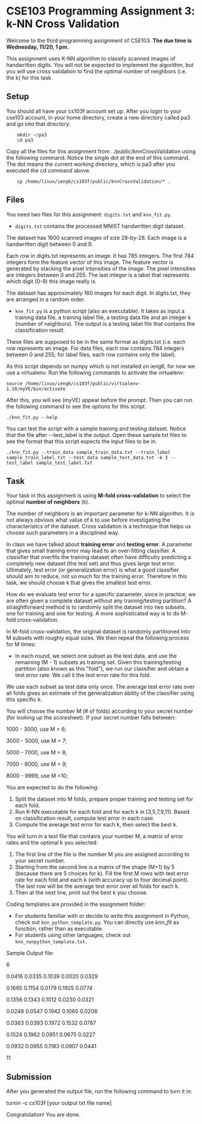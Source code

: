 # CSE103 Programming Assignment 3: k-NN Cross Validation #

Welcome to the third programming assignment of CSE103. **The due time is Wednesday, 11/20, 1 pm.**

This assignment uses K-NN algorithm to classify scanned images of handwritten digits. 
You will not be expected to implement the algorithm, but you will use cross validation to find the optimal number of neighbors (i.e. the k) for this task.

Setup
---------
You should all have your cs103f account set up. After you login to your cse103 account, in your home directory, create a new directory called pa3 and go into that directory:

        mkdir ~/pa3
        cd pa3

Copy all the files for this assignment from ../public/knnCrossValidation using
the following command. Notice the single dot at the end of this
command. The dot means the current working directory, which is pa3
after you executed the cd command above.

        cp /home/linux/ieng6/cs103f/public/knnCrossValidation/* .

  Files
----------

You need two files for this assignment: `digits.txt` and `knn_fit.py`.

- `digits.txt` contains the processed MNIST handwritten digit dataset.

The dataset has 1600 scanned images of size 28-by-28. Each image is a handwritten digit between 0 and 9. 

Each row in digits.txt represents an image. It has 785 integers. The first 784 integers form the feature vector of this image. The feature vector is generated by stacking the pixel intensities of the image. The pixel intensities are integers between 0 and 255. The last integer is a label that represents which digit (0-9) this image really is.

The dataset has approximately 160 images for each digit. In digits.txt, they are arranged in a random order.

- `knn_fit.py` is a python script (also an executable). It takes as input a training data file, a training label file, a testing data file and an integer k (number of neighbors). The output is a testing label file that contains the classification result.

These files are supposed to be in the same format as digits.txt (i.e. each row represents an image. For data files, each row contains 784 integers between 0 and 255; for label files, each row contains only the label).

As this script depends on numpy which is not installed on ieng6, for now we use a virtualenv. Run the following commands to activate the virtualenv:

    source /home/linux/ieng6/cs103f/public/virtualenv-1.10/myVE/bin/activate

After this, you will see (myVE) appear before the prompt. Then you can run the following command to see the options for this script.

    ./knn_fit.py --help
    
You can test the script with a sample training and testing dataset. Notice that the file after --test_label is the output. Open these sample txt files to see the format that this script expects the input files to be in.
    
    ./knn_fit.py --train_data sample_train_data.txt --train_label sample_train_label.txt --test_data sample_test_data.txt -k 3 --test_label sample_test_label.txt

 Task
----------

Your task in this assignment is using **M-fold cross-validation** to select the optimal **number of neighbors** (k).

The number of neighbors is an important parameter for k-NN algorithm. It is not always obvious what value of k to use before investigating the characteristics of the dataset. Cross validation is a technique that helps us choose such parameters in a disciplined way.

In class we have talked about **training error** and **testing error**. A parameter that gives small training error may lead to an over-fitting classifier. A classifier that overfits the training dataset often have difficulty predicting a completely new dataset (the test set) and thus gives large test error. Ultimately, test error (or generalization error) is what a good classifier should aim to reduce, not so much for the training error. Therefore in this task, we should choose k that gives the smallest test error.

How do we evaluate test error for a specific parameter, since in practice, we are often given a complete dataset without any training/testing partition? A straightforward method is to randomly split the dataset into two subsets, one for training and one for testing. A more sophisticated way is to do M-fold cross-validation.

In M-fold cross-validation, the original dataset is randomly partitioned into M subsets with roughly equal sizes. We then repeat the following process for M times:

- In each round, we select one subset as the test data, and use the remaining (M - 1) subsets as training set. Given this training/testing partition (also known as this "fold"), we run our classifier and obtain a test error rate. We call it the test error rate for this fold.

We use each subset as test data only once. The average test error rate over all folds gives an estimate of the generalization ability of the classifier using this specific k.

You will choose the number M (# of folds) according to your secret number (for looking up the scoresheet).
If your secret number falls between:

1000 - 3000, use M = 6;

3000 - 5000, use M = 7;

5000 - 7000, use M = 8;

7000 - 8000, use M = 9;

8000 - 9999, use M =10;

You are expected to do the following:
1. Split the dataset into M folds, prepare proper training and testing set for each fold.
2. Run K-NN executable for each fold and for each k in [3,5,7,9,11]. Based on classification result, compute test error in each case.
3. Compute the average test error for each k, then select the best k.

You will turn in a text file that contains your number M, a matrix of error rates and the optimal k you selected:
1. The first line of the file is the number M you are assigned according to your secret number.
2. Starting from the second line is a matrix of the shape (M+1) by 5 (because there are 5 choices for k). Fill the first M rows with test error rate for each fold and each k (with accuracy up to four decimal point). The last row will be the average test error over all folds for each k.
3. Then at the next line, print out the best k you choose.

Coding templates are provided in the assignment folder:
- For students familiar with or decide to write this assignment in Python, check out `knn_python_template.py`. You can directly use _knn_fit_ as function, rather than as executable.
- For students using other languages, check out `knn_nonpython_template.txt`.

Sample Output file:

6

0.0416  0.0335  0.1039  0.0020  0.0329

0.1685  0.1154  0.0179  0.1925  0.0774

0.1356  0.1343  0.1012  0.0230  0.0321

0.0248  0.0547  0.1942  0.1060  0.0206

0.0363  0.0393  0.1972  0.1532  0.0787

0.1524  0.1962  0.0951  0.0675  0.0227

0.0932  0.0955  0.1183  0.0907  0.0441

11


Submission
----------

After you generated the output file, run the following command to turn it in:

turnin -c cs103f [your output txt file name]

Congratulation! You are done.
